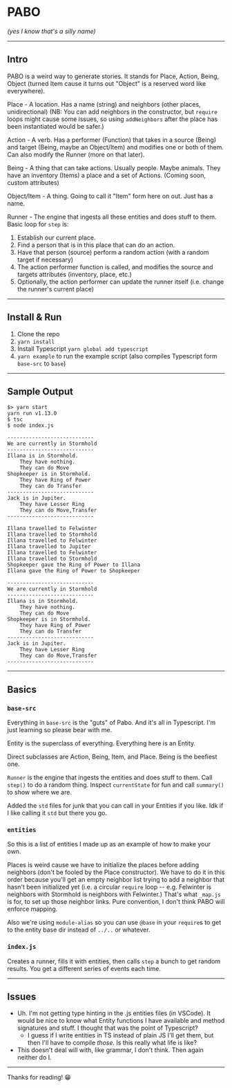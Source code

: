 # PABO
_(yes I know that's a silly name)_

---

## Intro

PABO is a weird way to generate stories. It stands for Place, Action, Being, Object (turned Item cause it turns out "Object" is a reserved word like everywhere).

Place - A location. Has a name (string) and neighbors (other places, unidirectional) (NB: You can add neighbors in the constructor, but `require` loops might cause some issues, so using `addNeighbors` after the place has been instantiated would be safer.)

Action - A verb. Has a performer (Function) that takes in a source (Being) and target (Being, maybe an Object/Item) and modifies one or both of them. Can also modify the Runner (more on that later).

Being - A thing that can take actions. Usually people. Maybe animals. They have an inventory (Items) a place and a set of Actions. (Coming soon, custom attributes)

Object/Item - A thing. Going to call it "Item" form here on out. Just has a name.

Runner - The engine that ingests all these entities and does stuff to them. Basic loop for `step` is:
1. Establish our current place.
2. Find a person that is in this place that can do an action.
3. Have that person (source) perform a random action (with a random target if necessary)
4. The action performer function is called, and modifies the source and targets attributes (inventory, place, etc.)
5. Optionally, the action performer can update the runner itself (i.e. change the runner's current place)

---

## Install & Run

1. Clone the repo
2. `yarn install`
3. Install Typescript `yarn global add typescript`
4. `yarn example` to run the example script (also compiles Typescript form `base-src` to `base`)

---

## Sample Output

```
$> yarn start
yarn run v1.13.0
$ tsc
$ node index.js

----------------------------
We are currently in Stormhold
----------------------------
Illana is in Stormhold.
	They have nothing.
	They can do Move
Shopkeeper is in Stormhold.
	They have Ring of Power
	They can do Transfer
----------------------------
Jack is in Jupiter.
	They have Lesser Ring
	They can do Move,Transfer
----------------------------

Illana travelled to Felwinter
Illana travelled to Stormhold
Illana travelled to Felwinter
Illana travelled to Jupiter
Illana travelled to Felwinter
Illana travelled to Stormhold
Shopkeeper gave the Ring of Power to Illana
Illana gave the Ring of Power to Shopkeeper

----------------------------
We are currently in Stormhold
----------------------------
Illana is in Stormhold.
	They have nothing.
	They can do Move
Shopkeeper is in Stormhold.
	They have Ring of Power
	They can do Transfer
----------------------------
Jack is in Jupiter.
	They have Lesser Ring
	They can do Move,Transfer
----------------------------
```

---

## Basics

### `base-src`

Everything in `base-src` is the "guts" of Pabo. And it's all in Typescript. I'm just learning so please bear with me.

Entity is the superclass of everything. Everything here is an Entity.

Direct subclasses are Action, Being, Item, and Place. Being is the beefiest one.

`Runner` is the engine that ingests the entities and does stuff to them. Call `step()` to do a random thing. Inspect `currentState` for fun and call `summary()` to show where we are.

Added the `std` files for junk that you can call in your Entities if you like. Idk if I like calling it `std` but there you go.

### `entities`

So this is a list of entities I made up as an example of how to make your own. 

Places is weird cause we have to initialize the places before adding neighbors (don't be fooled by the Place constructor). We have to do it in this order because you'll get an empty neighbor list trying to add a neighbor that hasn't been initialized yet (i.e. a circular `require` loop -- e.g. Felwinter is neighbors with Stormhold is neighbors with Felwinter.) That's what `_map.js` is for, to set up those neighbor links. Pure convention, I don't think PABO will enforce mapping.

Also we're using `module-alias` so you can use `@base` in your `require`s to get to the entity base dir instead of `../..` or whatever.

### `index.js`

Creates a runner, fills it with entities, then calls `step` a bunch to get random results. You get a different series of events each time.

---

## Issues

- Uh. I'm not getting type hinting in the .js entities files (in VSCode). It would be nice to know what Entity functions I have available and method signatures and stuff. I thought that was the point of Typescript? 
  - I guess if I write entities in TS instead of plain JS I'll get them, but then I'll have to compile _those_. Is this really what life is like?
- This doesn't deal will with, like grammar, I don't think. Then again neither do I.

---

Thanks for reading! 😁
